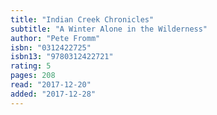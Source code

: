 ```yaml
---
title: "Indian Creek Chronicles"
subtitle: "A Winter Alone in the Wilderness"
author: "Pete Fromm"
isbn: "0312422725"
isbn13: "9780312422721"
rating: 5
pages: 208
read: "2017-12-20"
added: "2017-12-28"
---
```


